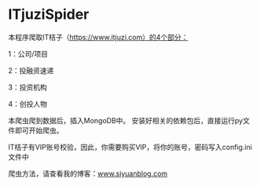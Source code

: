 # ITjuziSpider

本程序爬取IT桔子（https://www.itjuzi.com）的4个部分：


1：公司/项目

2：投融资速递

3：投资机构

4：创投人物


本爬虫爬到数据后，插入MongoDB中。
安装好相关的依赖包后，直接运行py文件即可开始爬虫。

IT桔子有VIP账号校验，因此，你需要购买VIP，将你的账号，密码写入config.ini文件中

爬虫方法，请查看我的博客：www.siyuanblog.com
